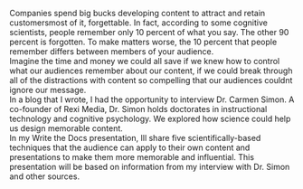 <p>Companies spend big bucks developing content to attract and retain customersmost of it, forgettable. In fact, according to some cognitive scientists, people remember only 10 percent of what you say. The other 90 percent is forgotten. To make matters worse, the 10 percent that people remember differs between members of your audience.<br>
Imagine the time and money we could all save if we knew how to control what our audiences remember about our content, if we could break through all of the distractions with content so compelling that our audiences couldnt ignore our message.<br>
In a blog that I wrote, I had the opportunity to interview Dr. Carmen Simon. A co-founder of Rexi Media, Dr. Simon holds doctorates in instructional technology and cognitive psychology. We explored how science could help us design memorable content.<br>
In my Write the Docs presentation, Ill share five scientifically-based techniques that the audience can apply to their own content and presentations to make them more memorable and influential. This presentation will be based on information from my interview with Dr. Simon and other sources.</p>